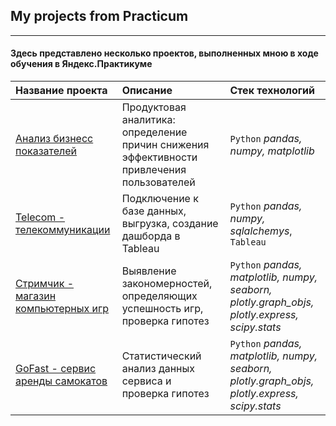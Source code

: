 ## My projects from Practicum
___ 
#### Здесь представлено несколько проектов, выполненных мною в ходе обучения в Яндекс.Практикуме

| Название проекта | Описание | Стек технологий | 
| :---------------------- | :---------------------- | :---------------------- |
| [Анализ бизнесс показателей](https://github.com/SToboev/Practicum_projects/blob/main/product_analitics.ipynb) | Продуктовая аналитика: определение причин снижения эффективности привлечения пользователей| `Python` *pandas, numpy, matplotlib*|
| [Telecom - телекоммуникации](https://github.com/SToboev/Practicum_projects/blob/main/Telecom_project.ipynb) | Подключение к базе данных, выгрузка, создание дашборда в Tableau| `Python` *pandas, numpy, sqlalchemys*, `Tableau`|
| [Стримчик - магазин компьютерных игр]( https://github.com/SToboev/Practicum_projects/blob/main/Strimchik_games_project.ipynb) | Выявление закономерностей, определяющих успешность игр, проверка гипотез| `Python` *pandas, matplotlib, numpy, seaborn, plotly.graph_objs, plotly.express, scipy.stats* |
| [GoFast - сервис аренды самокатов](https://github.com/SToboev/Practicum_projects/blob/main/GoFast_samocati.ipynb) | Cтатистический анализ данных сервиса и проверка гипотез |`Python` *pandas, matplotlib, numpy, seaborn, plotly.graph_objs, plotly.express, scipy.stats* |
